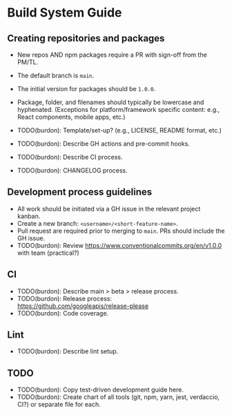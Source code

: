 # Build System Guide

## Creating repositories and packages

- New repos AND npm packages require a PR with sign-off from the PM/TL.
- The default branch is `main`.
- The initial version for packages should be `1.0.0`.
- Package, folder, and filenames should typically be lowercase and hyphenated.
  (Exceptions for platform/framework specific content: e.g., React components, mobile apps, etc.)

- TODO(burdon): Template/set-up? (e.g., LICENSE, README format, etc.)
- TODO(burdon): Describe GH actions and pre-commit hooks.
- TODO(burdon): Describe CI process.
- TODO(burdon): CHANGELOG process.


## Development process guidelines

- All work should be initiated via a GH issue in the relevant project kanban.
- Create a new branch: `<username>/<short-feature-name>`.
- Pull request are required prior to merging to `main`. PRs should include the GH issue.
- TODO(burdon): Review https://www.conventionalcommits.org/en/v1.0.0 with team (practical?)


## CI

- TODO(burdon): Describe main > beta > release process.
- TODO(burdon): Release process: https://github.com/googleapis/release-please
- TODO(burdon): Code coverage.


## Lint

- TODO(burdon): Describe lint setup.


## TODO

- TODO(burdon): Copy test-driven development guide here.
- TODO(burdon): Create chart of all tools (git, npm, yarn, jest, verdaccio, CI?) or separate file for each.
